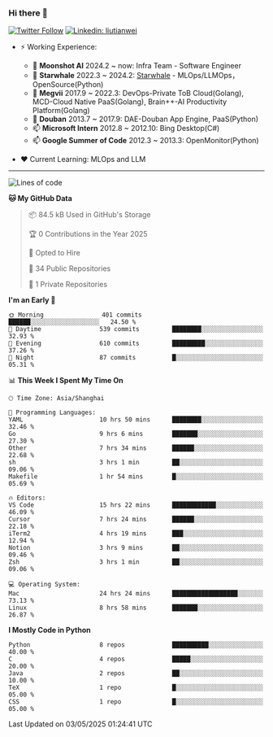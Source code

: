### Hi there 👋

[![Twitter Follow](https://img.shields.io/twitter/follow/tianweidut?style=social)](https://twitter.com/tianweidut)
[![Linkedin: liutianwei](https://img.shields.io/badge/-liutianwei-blue?style=flat-square&logo=Linkedin&logoColor=white&link=https://www.linkedin.com/in/liutianwei/)](https://www.linkedin.com/in/liutianwei/)

- ⚡ Working Experience:
  - 🔭 **Moonshot AI**  2024.2 ~ now: Infra Team - Software Engineer
  - 🌱 **Starwhale** 2022.3 ~ 2024.2: [Starwhale](https://github.com/star-whale/starwhale) - MLOps/LLMOps，OpenSource(Python)
  - 🌱 **Megvii** 2017.9 ~ 2022.3: DevOps-Private ToB Cloud(Golang), MCD-Cloud Native PaaS(Golang), Brain++-AI Productivity Platform(Golang)
  - 🌱 **Douban** 2013.7 ~ 2017.9: DAE-Douban App Engine, PaaS(Python)
  - 📫 **Microsoft Intern** 2012.8 ~ 2012.10: Bing Desktop(C#)
  - 📫 **Google Summer of Code** 2012.3 ~ 2013.3: OpenMonitor(Python)

- ❤️ Current Learning: MLOps and LLM

---
<!--START_SECTION:waka-->
![Lines of code](https://img.shields.io/badge/From%20Hello%20World%20I%27ve%20Written-1.0%20million%20lines%20of%20code-blue)

**🐱 My GitHub Data** 

> 📦 84.5 kB Used in GitHub's Storage 
 > 
> 🏆 0 Contributions in the Year 2025
 > 
> 💼 Opted to Hire
 > 
> 📜 34 Public Repositories 
 > 
> 🔑 1 Private Repositories 
 > 
**I'm an Early 🐤** 

```text
🌞 Morning                401 commits         ██████░░░░░░░░░░░░░░░░░░░   24.50 % 
🌆 Daytime                539 commits         ████████░░░░░░░░░░░░░░░░░   32.93 % 
🌃 Evening                610 commits         █████████░░░░░░░░░░░░░░░░   37.26 % 
🌙 Night                  87 commits          █░░░░░░░░░░░░░░░░░░░░░░░░   05.31 % 
```


📊 **This Week I Spent My Time On** 

```text
🕑︎ Time Zone: Asia/Shanghai

💬 Programming Languages: 
YAML                     10 hrs 50 mins      ████████░░░░░░░░░░░░░░░░░   32.46 % 
Go                       9 hrs 6 mins        ███████░░░░░░░░░░░░░░░░░░   27.30 % 
Other                    7 hrs 34 mins       ██████░░░░░░░░░░░░░░░░░░░   22.68 % 
sh                       3 hrs 1 min         ██░░░░░░░░░░░░░░░░░░░░░░░   09.06 % 
Makefile                 1 hr 54 mins        █░░░░░░░░░░░░░░░░░░░░░░░░   05.69 % 

🔥 Editors: 
VS Code                  15 hrs 22 mins      ████████████░░░░░░░░░░░░░   46.09 % 
Cursor                   7 hrs 24 mins       ██████░░░░░░░░░░░░░░░░░░░   22.18 % 
iTerm2                   4 hrs 19 mins       ███░░░░░░░░░░░░░░░░░░░░░░   12.94 % 
Notion                   3 hrs 9 mins        ██░░░░░░░░░░░░░░░░░░░░░░░   09.46 % 
Zsh                      3 hrs 1 min         ██░░░░░░░░░░░░░░░░░░░░░░░   09.06 % 

💻 Operating System: 
Mac                      24 hrs 24 mins      ██████████████████░░░░░░░   73.13 % 
Linux                    8 hrs 58 mins       ███████░░░░░░░░░░░░░░░░░░   26.87 % 
```

**I Mostly Code in Python** 

```text
Python                   8 repos             ██████████░░░░░░░░░░░░░░░   40.00 % 
C                        4 repos             █████░░░░░░░░░░░░░░░░░░░░   20.00 % 
Java                     2 repos             ██░░░░░░░░░░░░░░░░░░░░░░░   10.00 % 
TeX                      1 repo              █░░░░░░░░░░░░░░░░░░░░░░░░   05.00 % 
CSS                      1 repo              █░░░░░░░░░░░░░░░░░░░░░░░░   05.00 % 
```




 Last Updated on 03/05/2025 01:24:41 UTC
<!--END_SECTION:waka-->
